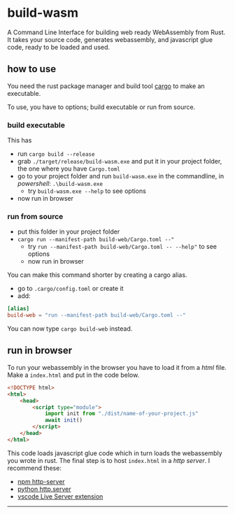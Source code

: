 # build-wasm
A Command Line Interface for building web ready WebAssembly from Rust. It takes your source code, generates webassembly, and javascript glue code, ready to be loaded and used. 

## how to use
You need the rust package manager and build tool [cargo](https://www.rust-lang.org/tools/install) to make an executable. 

To use, you have to options; build executable or run from source.

### build executable
This has 
- run `cargo build --release`
- grab `./target/release/build-wasm.exe` and put it in your project folder, the one where you have `Cargo.toml`
- go to your project folder and run `build-wasm.exe` in the commandline, in *powershell*: `.\build-wasm.exe`
    - try `build-wasm.exe --help` to see options
- now run in browser

### run from source
- put this folder in your project folder
- `cargo run --manifest-path build-web/Cargo.toml --"`
    - try `run --manifest-path build-web/Cargo.toml -- --help"` to see options
    - now run in browser

You can make this command shorter by creating a cargo alias.
- go to `.cargo/config.toml` or create it
- add:

```toml
[alias]
build-web = "run --manifest-path build-web/Cargo.toml --"
```

You can now type `cargo build-web` instead.

## run in browser
To run your webassembly in the browser you have to load it from a *html* file. Make a `index.html` and put in the code below.

```html
<!DOCTYPE html>
<html>
    <head>
        <script type="module">
            import init from "./dist/name-of-your-project.js"
            await init()
        </script>
    </head>
</html>
```

This code loads javascript glue code which in turn loads the webassembly you wrote in rust. The final step is to host `index.html` in a *http server*. I recommend these:
- [npm http-server](https://www.npmjs.com/package/http-server)
- [python http.server](https://docs.python.org/3/library/http.server.html)
- [vscode Live Server extension](https://marketplace.visualstudio.com/items?itemName=ritwickdey.LiveServer)

---
